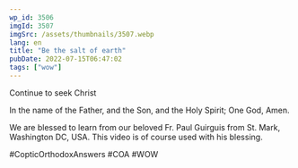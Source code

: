```yaml
---
wp_id: 3506
imgId: 3507
imgSrc: /assets/thumbnails/3507.webp
lang: en
title: "Be the salt of earth"
pubDate: 2022-07-15T06:47:02
tags: ["wow"]
---
```


<!-- page: 6 -->

<p>Continue to seek Christ</p>
<p>In the name of the Father, and the Son, and the Holy Spirit; One God, Amen. </p>
<p>We are blessed to learn from our beloved Fr. Paul Guirguis from St. Mark, Washington DC, USA. This video is of course used with his blessing.</p>
<p>#CopticOrthodoxAnswers #COA #WOW</p>
